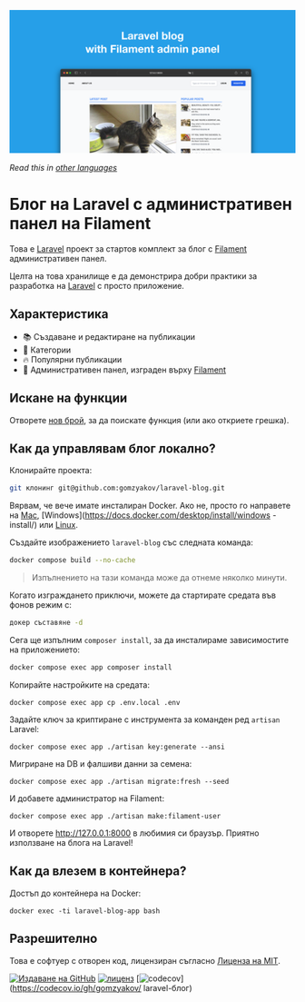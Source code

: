 ![Блог на Laravel с административен панел на Filament](../docs/social-preview-en.png)

_Read this in [other languages](./Translations.md)_

# Блог на Laravel с административен панел на Filament

Това е [Laravel](https://laravel.com) проект за стартов комплект за блог с [Filament](https://filamentphp.com) административен панел.

Целта на това хранилище е да демонстрира добри практики за разработка на [Laravel](https://laravel.com) с просто приложение.

## Характеристика

- 📚 Създаване и редактиране на публикации
- 🥑 Категории
- 🔥 Популярни публикации
- 🎉 Административен панел, изграден върху [Filament](https://filamentphp.com)

## Искане на функции

Отворете [нов брой](https://github.com/gomzyakov/laravel-blog/issues/new), за да поискате функция (или ако откриете грешка).

## Как да управлявам блог локално?

Клонирайте проекта:

```bash
git клонинг git@github.com:gomzyakov/laravel-blog.git
```

Вярвам, че вече имате инсталиран Docker. Ако не, просто го направете на [Mac](https://docs.docker.com/desktop/install/mac-install/), [Windows](https://docs.docker.com/desktop/install/windows -install/) или [Linux](https://docs.docker.com/desktop/install/linux-install/).

Създайте изображението `laravel-blog` със следната команда:

```bash
docker compose build --no-cache
```

> Изпълнението на тази команда може да отнеме няколко минути.

Когато изграждането приключи, можете да стартирате средата във фонов режим с:

```bash
докер съставяне -d
```

Сега ще изпълним `composer install`, за да инсталираме зависимостите на приложението:

```bash
docker compose exec app composer install
```

Копирайте настройките на средата:

``` баш
docker compose exec app cp .env.local .env
```

Задайте ключ за криптиране с инструмента за команден ред `artisan` Laravel:

``` баш
docker compose exec app ./artisan key:generate --ansi
```

Мигриране на DB и фалшиви данни за семена:

``` баш
docker compose exec app ./artisan migrate:fresh --seed
```

И добавете администратор на Filament:

``` баш
docker compose exec app ./artisan make:filament-user
```

И отворете http://127.0.0.1:8000 в любимия си браузър. Приятно използване на блога на Laravel!

## Как да влезем в контейнера?

Достъп до контейнера на Docker:

``` баш
docker exec -ti laravel-blog-app bash
```

## Разрешително

Това е софтуер с отворен код, лицензиран съгласно [Лиценза на MIT](https://github.com/gomzyakov/php-code-style/blob/main/LICENSE).


[![Издаване на GitHub](https://img.shields.io/github/release/gomzyakov/laravel-blog.svg)](https://github.com/gomzyakov/laravel-blog/releases/latest)
[![лиценз](https://img.shields.io/badge/License-MIT-green.svg)](https://github.com/gomzyakov/laravel-blog/blob/development/LICENSE)
[![codecov](https://codecov.io/gh/gomzyakov/laravel-blog/branch/main/graph/badge.svg?token=4CYTVMVUYV)](https://codecov.io/gh/gomzyakov/ laravel-блог)
